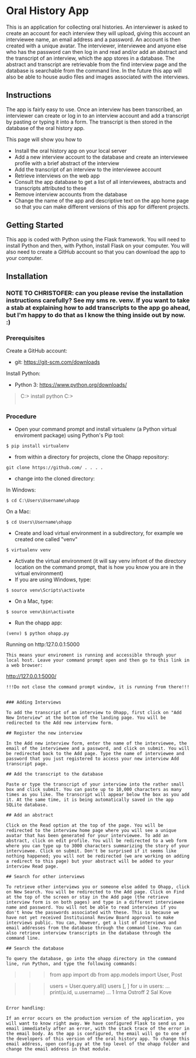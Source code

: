 # Oral History App
This is an application for collecting oral histories. An interviewer is asked to create an account for each interview they will upload, giving this account an interviewee name, an email address and a password. An account is then created with a unique avatar. The interviewer, interviewee and anyone else who has the password can then log in and read and/or add an abstract and the transcript of an interview, which the app stores in a database. The abstract and transcript are retrievable from the find interview page and the database is searchable from the command line. In the future this app will also be able to house audio files and images associated with the interviews.

## Instructions
The app is fairly easy to use. Once an interview has been transcribed, an interviewer can create or log in to an interview account and add a transcript by pasting or typing it into a form. The transcript is then stored in the database of the oral history app.

This page will show you how to

 - Install the oral history app on your local server
 - Add a new interview account to the database and create an interviewee profile with a brief abstract of the interview
 - Add the transcript of an interview to the interviewee account
 - Retrieve interviews on the web app
 - Consult the app database to get a list of all interviewees, abstracts and transcripts attributed to these 
 - Remove interview accounts from the database
 - Change the name of the app and descriptive text on the app home page so that you can make different versions of this app for different projects.

## Getting Started
This app is coded with Python using the Flask framework. You will need to install Python and then, with Python, install Flask on your computer. You will also need to create a GitHub account so that you can download the app to your computer. 

## Installation
### NOTE TO CHRISTOFER: can you please revise the installation instructions carefully? See my sms re. venv. If you want to take a stab at explaining how to add transcripts to the app go ahead, but I'm happy to do that as I know the thing inside out by now. :)
### Prerequisites

Create a GitHub account:
* git: https://git-scm.com/downloads

Install Python:
* Python 3: https://www.python.org/downloads/

>C:\> install python
>C:\> 
>```

### Procedure

* Open your command prompt and install virtualenv (a Python virtual enviroment package) using Python's Pip tool:
```
$ pip install virtualenv
```
* from within a directory for projects, clone the Ohapp repository:
```
git clone https://github.com/ . . . . 
```
* change into the cloned directory:

In Windows:
```
$ cd C:\Users\Username\ohapp
```
On a Mac: 
```
$ cd Users\Username\ohapp
```
* Create and load virtual environment in a subdirectory, for example we created one called "venv"
```
$ virtualenv venv
```
* Activate the virtual environment (it will say venv infront of the directory location on the command prompt, that is how you know you are in the virtual environment)
* If you are using Windows, type:
```
$ source venv\Scripts\activate
```
* On a Mac, type:
```
$ source venv\bin\activate
```
* Run the ohapp app:
```
(venv) $ python ohapp.py
```
Running on http:127.0.0.1:5000
```
This means your enviroment is running and accessible through your local host. Leave your command prompt open and then go to this link in a web browser:
```
http://127.0.0.1:5000/
```
!!!Do not close the command prompt window, it is running from there!!!


### Adding Interviews

To add the transcript of an interview to Ohapp, first click on "Add New Interview" at the bottom of the landing page. You will be redirected to the Add new interview form. 

## Register the new interview

In the Add new interview form, enter the name of the interviewee, the email of the interviewee and a password, and click on submit. You will be redirected back to the Add page. Type the name of interviewee and password that you just registered to access your new interview Add transcript page.

## Add the transcript to the database

Paste or type the transcript of your interview into the rather small box and click submit. You can paste up to 10,000 characters as many times as you like. The transcript will appear below the box as you add it. At the same time, it is being automatically saved in the app SQLite database.

## Add an abstract

Click on the Read option at the top of the page. You will be redirected to the interview home page where you will see a unique avatar that has been generated for your interviewee. To add an abstract, click on edit profile. You will be redirected to a web form where you can type up to 3000 characters summarizing the story of your interviewee. Click on submit. Don't be surprised if it seems like nothing happened; you will not be redirected (we are working on adding a redirect to this page) but your abstract will be added to your interview Read page. 

## Search for other interviews

To retrieve other interviews you or someone else added to Ohapp, click on New Search. You will be redirected to the Add page. Click on Find at the top of the screen or stay in the Add page (the retrieve interview form is on both pages) and type in a different interviewee name and password. You will not be able to read interviews if you don't know the passwords associated with these. This is because we have not yet received Instituional Review Board approval to make interviews public. You can, however, get a list of interviews and email addresses from the database through the command line. You can also retrieve interview transcripts in the database through the command line.

## Search the database

To query the database, go into the ohapp directory in the command line, run Python, and type the following commands:
```
>>> from app import db
>>> from app.models import User, Post

>>> users = User.query.all()
>>> users
[<User Irma Ostroff>, <User Sal Kove>]
>>> for u in users:
...     print(u.id, u.username)
...
1 Irma Ostroff
2 Sal Kove

```

Error handling:

If an error occurs on the production version of the application, you will want to know right away. We have configured Flask to send us an email immediately after an error, with the stack trace of the error in the email body. As the app is configured, the email will go to one of the developers of this version of the oral history app. To change this email address, open config.py at the top level of the ohapp folder and change the email address in that module.

